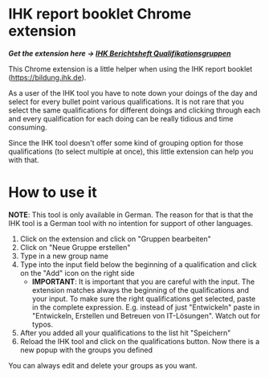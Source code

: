 # IHK report booklet Chrome extension

**_Get the extension here &rarr; [IHK Berichtsheft Qualifikationsgruppen](https://chrome.google.com/webstore/detail/ihk-berichtsheft-qualifik/dcjaiomabpdhmfnmphpkmjcaljomhipc)_**

This Chrome extension is a little helper when using the IHK report booklet (<https://bildung.ihk.de>).

As a user of the IHK tool you have to note down your doings of the day and select for every bullet point various qualifications. It is not rare that you select the same qualifications for different doings and clicking through each and every qualification for each doing can be really tidious and time consuming.

Since the IHK tool doesn't offer some kind of grouping option for those qualifications (to select multiple at once), this little extension can help you with that.

# How to use it

**NOTE**: This tool is only available in German. The reason for that is that the IHK tool is a German tool with no intention for support of other languages.

1. Click on the extension and click on "Gruppen bearbeiten"
2. Click on "Neue Gruppe erstellen"
3. Type in a new group name
4. Type into the input field below the beginning of a qualification and click on the "Add" icon on the right side
   - **IMPORTANT**: It is important that you are careful with the input. The extension matches always the beginning of the qualifications and your input. To make sure the right qualifications get selected, paste in the complete expression. E.g. instead of just "Entwickeln" paste in "Entwickeln, Erstellen und Betreuen von IT-Lösungen".
     Watch out for typos.
5. After you added all your qualifications to the list hit "Speichern"
6. Reload the IHK tool and click on the qualifications button. Now there is a new popup with the groups you defined

You can always edit and delete your groups as you want.
